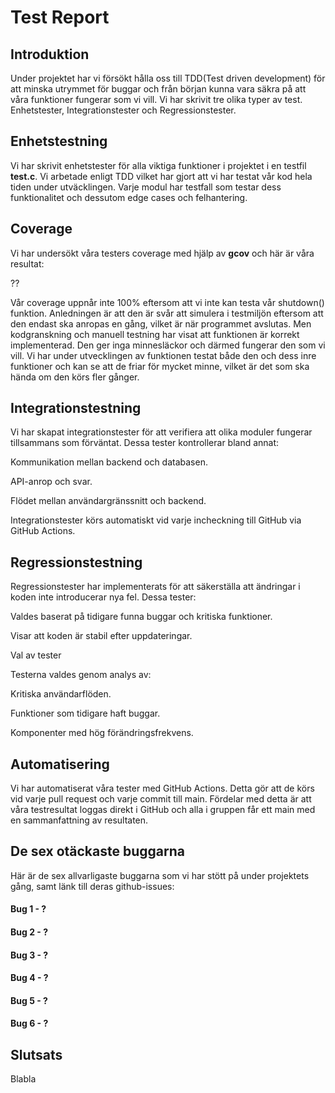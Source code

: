 # Test Report

## Introduktion
Under projektet har vi försökt hålla oss till TDD(Test driven development) för att minska utrymmet för buggar och från början kunna vara säkra på att våra funktioner fungerar som vi vill. Vi har skrivit tre olika typer av test. Enhetstester, Integrationstester och Regressionstester. 

## Enhetstestning

Vi har skrivit enhetstester för alla viktiga funktioner i projektet i en testfil **test.c**. Vi arbetade enligt TDD vilket har gjort att vi har testat vår kod hela tiden under utväcklingen. Varje modul har testfall som testar dess funktionalitet och dessutom edge cases och felhantering.

## Coverage

Vi har undersökt våra testers coverage med hjälp av **gcov** och här är våra resultat:

??

Vår coverage uppnår inte 100% eftersom att vi inte kan testa vår shutdown() funktion. Anledningen är att den är svår att simulera i testmiljön eftersom att den endast ska anropas en gång, vilket är när programmet avslutas. Men kodgranskning och manuell testning har visat att funktionen är korrekt implementerad. Den ger inga minnesläckor och därmed fungerar den som vi vill. Vi har under utvecklingen av funktionen testat både den och dess inre funktioner och kan se att de friar för mycket minne, vilket är det som ska hända om den körs fler gånger.



## Integrationstestning

Vi har skapat integrationstester för att verifiera att olika moduler fungerar tillsammans som förväntat. Dessa tester kontrollerar bland annat:

Kommunikation mellan backend och databasen.

API-anrop och svar.

Flödet mellan användargränssnitt och backend.

Integrationstester körs automatiskt vid varje incheckning till GitHub via GitHub Actions.

## Regressionstestning

Regressionstester har implementerats för att säkerställa att ändringar i koden inte introducerar nya fel. Dessa tester:

Valdes baserat på tidigare funna buggar och kritiska funktioner.

Visar att koden är stabil efter uppdateringar.

Val av tester

Testerna valdes genom analys av:

Kritiska användarflöden.

Funktioner som tidigare haft buggar.

Komponenter med hög förändringsfrekvens.

## Automatisering

Vi har automatiserat våra tester med GitHub Actions. Detta gör att de körs vid varje pull request och varje commit till main. Fördelar med detta är att våra testresultat loggas direkt i GitHub och alla i gruppen får ett main med en sammanfattning av resultaten. 

## De sex otäckaste buggarna

Här är de sex allvarligaste buggarna som vi har stött på under projektets gång, samt länk till deras github-issues:

#### Bug 1 - ?

#### Bug 2 - ?

#### Bug 3 - ?

#### Bug 4 - ?

#### Bug 5 - ?

#### Bug 6 - ?

## Slutsats

Blabla